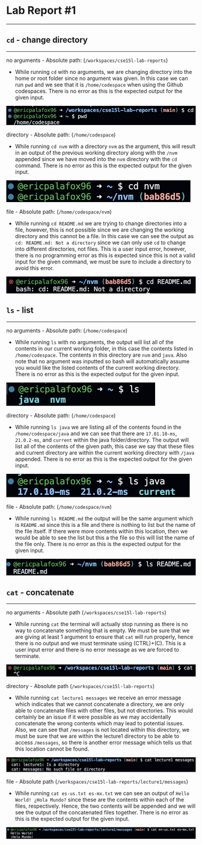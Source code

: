 # **Lab Report #1**
***

## ```cd``` - change directory
***

no arguments - Absolute path: (```/workspaces/cse15l-lab-reports```)
- While running ```cd``` with no arguments, we are changing directory into the home or root folder since no argument was given. In this case we can run ```pwd``` and we see that it is ```/home/codespace``` when using the Github codespaces. There is no error as this is the expected output for the given input.

![Image](cd1.png)

directory - Absolute path: (```/home/codespace```)
- While running ```cd nvm``` with a directory ```nvm``` as the argument, this will result in an output of the previous working directory along with the ```/nvm``` appended since we have moved into the ```nvm``` directory with the ```cd``` command. There is no error as this is the expected output for the given input.

![Image](cd2.png)

file - Absolute path: (```/home/codespace/nvm```)
- While running ```cd README.md``` we are trying to change directories into a file, however, this is not possible since we are changing the working directory and this cannot be a file. In this case we can see the output as ```cd: README.md: Not a directory``` since we can only use ```cd``` to change into different directories, not files. This is a user input error, however, there is no programming error as this is expected since this is not a valid input for the given command, we must be sure to include a directory to avoid this error.

![Image](cd3.png)

## ```ls``` - list
***

no arguments - Absolute path: (```/home/codespace```)
- While running ```ls``` with no arguments, the output will list all of the contents in our current working folder, in this case the contents listed in ```/home/codespace```. The contents in this directory are ```nvm``` and ```java```. Also note that no argument was inputted so bash will automatically assume you would like the listed contents of the current working directory. There is no error as this is the expected output for the given input.

![Image](ls1.png)

directory - Absolute path: (```/home/codespace```)
- While running ```ls java``` we are listing all of the contents found in the ```/home/codespace/java``` and we can see that there are ```17.01.10-ms```, ```21.0.2-ms```, and ```current``` within the java folder/directory. The output will list all of the contents of the given path, this case we say that these files and current directory are within the current working directory with ```/java``` appended. There is no error as this is the expected output for the given input.

![Image](ls2.png)

file - Absolute path: (```/home/codespace/nvm```)
- While running ```ls README.md``` the output will be the same argument which is ```README.md``` since this is a file and there is nothing to list but the name of the file itself. If there were more contents within this location, then we would be able to see the list but this a the file so this will list the name of the file only. There is no error as this is the expected output for the given input.

![Image](ls3.png)

## ```cat``` - concatenate
***

no arguments - Absolute path (```/workspaces/cse15l-lab-reports```)
- While running ```cat``` the terminal will actually stop running as there is no way to concatenate something that is empty. We must be sure that we are giving at least 1 argument to ensure that ```cat``` will run properly, hence there is no output and we must terminate using (CTRL)+(C). This is a user input error and there is no error message as we are forced to terminate.

![Image](cat1.png)

directory - Absolute path (```/workspaces/cse15l-lab-reports```)
- While running ```cat lecture1 messages``` we receive an error message which indicates that we cannot concatenate a directory, we are only able to concatenate files with other files, but not directories. This would certainly be an issue if it were possible as we may accidentally concatenate the wrong contents which may lead to potential issues. Also, we can see that ```/messages``` is not located within this directory, we must be sure that we are within the lecture1 directory to be able to access ```/messages```, so there is another error message which tells us that this location cannot be found.

![Image](cat2.png)

file - Absolute path (```/workspaces/cse15l-lab-reports/lecture1/messages```)
- While running ```cat es-us.txt es-mx.txt``` we can see an output of ```Hello World! ¿Hola Mundo?``` since these are the contents within each of the files, respectively. Hence, the two contents will be appended and we will see the output of the concatenated files together. There is no error as this is the expected output for the given input.

![Image](cat3.png)
